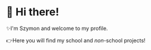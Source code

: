 # 👋 Hi there!

✨I'm Szymon and welcome to my profile. 

👉Here you will find my school and _non_-school projects!

<!---
JustSG/JustSG is a ✨ special ✨ repository because its `README.md` (this file) appears on your GitHub profile.
You can click the Preview link to take a look at your changes.
--->
